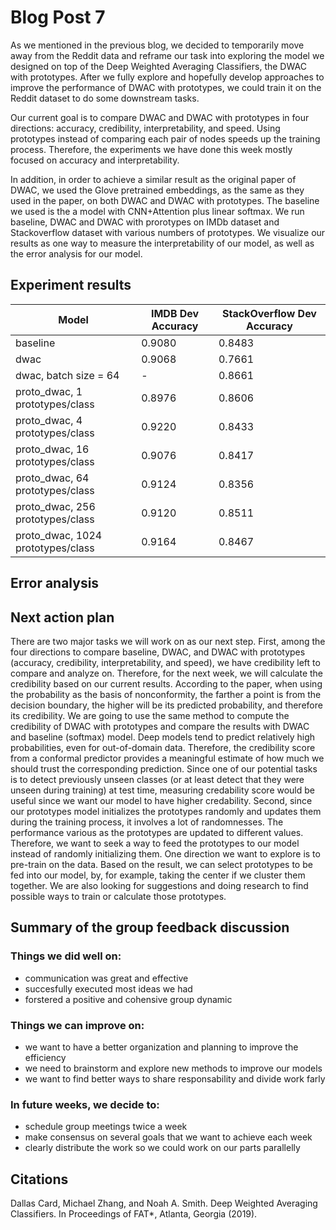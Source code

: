 # Blog Post 7
As we mentioned in the previous blog, we decided to temporarily move away from the Reddit data and reframe our task into exploring the model we designed on top of the Deep Weighted Averaging Classifiers, the DWAC with prototypes. After we fully explore and hopefully develop approaches to improve the performance of DWAC with prototypes, we could train it on the Reddit dataset to do some downstream tasks.

Our current goal is to compare DWAC and DWAC with prototypes in four directions: accuracy, credibility, interpretability, and speed. Using prototypes instead of comparing each pair of nodes speeds up the training process. Therefore, the experiments we have done this week mostly focused on accuracy and interpretability.

In addition, in order to achieve a similar result as the original paper of DWAC, we used the Glove pretrained embeddings, as the same as they used in the paper, on both DWAC and DWAC with prototypes. The baseline we used is the a model with CNN+Attention plus linear softmax. We run baseline, DWAC and DWAC with prorotypes on IMDb dataset and Stackoverflow dataset with various numbers of prototypes. We visualize our results as one way to measure the interpretability of our model, as well as the error analysis for our model.

## Experiment results
| Model                              |  IMDB Dev Accuracy | StackOverflow Dev Accuracy |
|------------------------------------|--------------------|----------------------------|
| baseline                           |             0.9080 |                     0.8483 |
| dwac                               |             0.9068 |                     0.7661 |
| dwac, batch size = 64              |                  - |                     0.8661 |
| proto_dwac, 1 prototypes/class     |             0.8976 |                     0.8606 |
| proto_dwac, 4 prototypes/class     |             0.9220 |                     0.8433 |
| proto_dwac, 16 prototypes/class    |             0.9076 |                     0.8417 |
| proto_dwac, 64 prototypes/class    |             0.9124 |                     0.8356 |
| proto_dwac, 256 prototypes/class   |             0.9120 |                     0.8511 |
| proto_dwac, 1024 prototypes/class  |             0.9164 |                     0.8467 |

## Error analysis

## Next action plan
There are two major tasks we will work on as our next step.
First, among the four directions to compare baseline, DWAC, and DWAC with prototypes (accuracy, credibility, interpretability, and speed), we have credibility left to compare and analyze on. Therefore, for the next week, we will calculate the credibility based on our current results.
According to the paper, when using the probability as the basis of nonconformity, the farther a point is from the decision boundary, the higher will be its predicted probability, and therefore its credibility. We are going to use the same method to compute the credibility of DWAC with prototypes and compare the results with DWAC and baseline (softmax) model.
Deep models tend to predict relatively high probabilities, even for out-of-domain data. Therefore, the credibility score from a conformal predictor provides a meaningful estimate of how much we should trust the corresponding prediction. Since one of our potential tasks is to detect previously unseen classes (or at least detect that they were unseen during training) at test time, measuring credability score would be useful since we want our model to have higher credability.
Second, since our prototypes model initializes the prototypes randomly and updates them during the training process, it involves a lot of randomnesses. The performance various as the prototypes are updated to different values. Therefore, we want to seek a way to feed the prototypes to our model instead of randomly initializing them.
One direction we want to explore is to pre-train on the data. Based on the result, we can select prototypes to be fed into our model, by, for example, taking the center if we cluster them together. We are also looking for suggestions and doing research to find possible ways to train or calculate those prototypes.

## Summary of the group feedback discussion

### Things we did well on:
* communication was great and effective
* succesfully executed most ideas we had
* forstered a positive and cohensive group dynamic

### Things we can improve on:
* we want to have a better organization and planning to improve the efficiency
* we need to brainstorm and explore new methods to improve our models
* we want to find better ways to share responsability and divide work farly

### In future weeks, we decide to:
* schedule group meetings twice a week
* make consensus on several goals that we want to achieve each week
* clearly distribute the work so we could work on our parts parallelly

## Citations
Dallas Card, Michael Zhang, and Noah A. Smith. Deep Weighted Averaging Classifiers. In Proceedings of FAT*, Atlanta, Georgia (2019).
